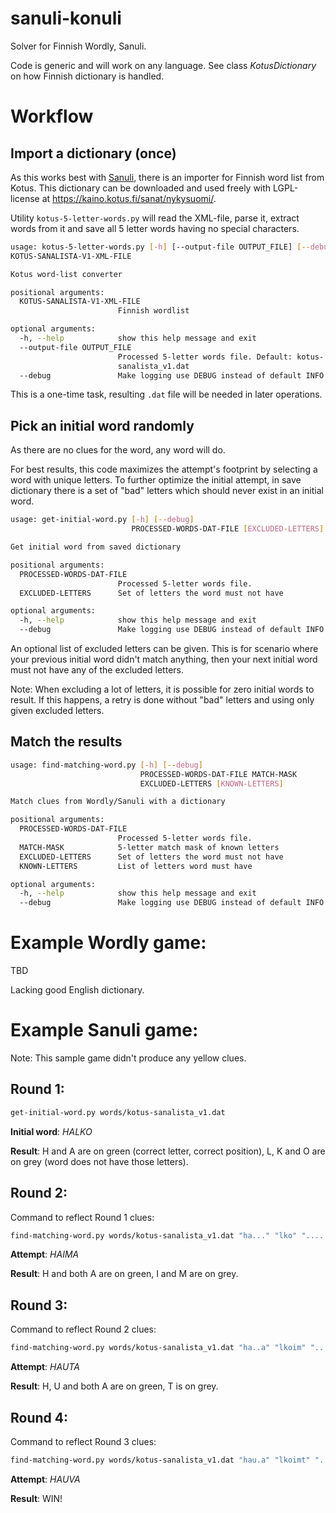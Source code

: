 # sanuli-konuli
Solver for Finnish Wordly, Sanuli.

Code is generic and will work on any language. See class _KotusDictionary_
on how Finnish dictionary is handled.

# Workflow

## Import a dictionary (once)
As this works best with [Sanuli](https://sanuli.fi), there is an importer for
Finnish word list from Kotus. This dictionary can be downloaded and used freely
with LGPL-license at https://kaino.kotus.fi/sanat/nykysuomi/.

Utility `kotus-5-letter-words.py` will read the XML-file, parse it,
extract words from it and save all 5 letter words having no special characters.

```bash
usage: kotus-5-letter-words.py [-h] [--output-file OUTPUT_FILE] [--debug]
KOTUS-SANALISTA-V1-XML-FILE

Kotus word-list converter

positional arguments:
  KOTUS-SANALISTA-V1-XML-FILE
                        Finnish wordlist

optional arguments:
  -h, --help            show this help message and exit
  --output-file OUTPUT_FILE
                        Processed 5-letter words file. Default: kotus-
                        sanalista_v1.dat
  --debug               Make logging use DEBUG instead of default INFO.

```

This is a one-time task, resulting `.dat` file will be needed in later operations.

## Pick an initial word randomly

As there are no clues for the word, any word will do.

For best results, this code maximizes the attempt's footprint by selecting
a word with unique letters. To further optimize the initial attempt, in
save dictionary there is a set of "bad" letters which should never exist in an
initial word.

```bash
usage: get-initial-word.py [-h] [--debug]
                           PROCESSED-WORDS-DAT-FILE [EXCLUDED-LETTERS]

Get initial word from saved dictionary

positional arguments:
  PROCESSED-WORDS-DAT-FILE
                        Processed 5-letter words file.
  EXCLUDED-LETTERS      Set of letters the word must not have

optional arguments:
  -h, --help            show this help message and exit
  --debug               Make logging use DEBUG instead of default INFO.
```

An optional list of excluded letters can be given. This is for scenario where
your previous initial word didn't match anything, then your next initial word
must not have any of the excluded letters.

Note: When excluding a lot of letters, it is possible for zero initial words
to result. If this happens, a retry is done without "bad" letters and using
only given excluded letters.

## Match the results

```bash
usage: find-matching-word.py [-h] [--debug]
                             PROCESSED-WORDS-DAT-FILE MATCH-MASK
                             EXCLUDED-LETTERS [KNOWN-LETTERS]

Match clues from Wordly/Sanuli with a dictionary

positional arguments:
  PROCESSED-WORDS-DAT-FILE
                        Processed 5-letter words file.
  MATCH-MASK            5-letter match mask of known letters
  EXCLUDED-LETTERS      Set of letters the word must not have
  KNOWN-LETTERS         List of letters word must have

optional arguments:
  -h, --help            show this help message and exit
  --debug               Make logging use DEBUG instead of default INFO.
```

# Example Wordly game:
TBD

Lacking good English dictionary.

# Example Sanuli game:

Note: This sample game didn't produce any yellow clues.

## Round 1:
```bash
get-initial-word.py words/kotus-sanalista_v1.dat
```
**Initial word**: _HALKO_

**Result**: H and A are on green (correct letter, correct position),
L, K and O are on grey (word does not have those letters).

## Round 2:
Command to reflect Round 1 clues:
```bash
find-matching-word.py words/kotus-sanalista_v1.dat "ha..." "lko" "....."
```
**Attempt**: _HAIMA_

**Result**: H and both A are on green,
I and M are on grey.

## Round 3:
Command to reflect Round 2 clues:
```bash
find-matching-word.py words/kotus-sanalista_v1.dat "ha..a" "lkoim" "....."
```
**Attempt**: _HAUTA_

**Result**: H, U and both A are on green,
T is on grey.

## Round 4:
Command to reflect Round 3 clues:
```bash
find-matching-word.py words/kotus-sanalista_v1.dat "hau.a" "lkoimt" "....."
```
**Attempt**: _HAUVA_

**Result**: WIN!
